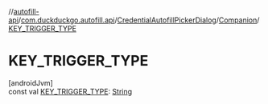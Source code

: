 //[autofill-api](../../../../index.md)/[com.duckduckgo.autofill.api](../../index.md)/[CredentialAutofillPickerDialog](../index.md)/[Companion](index.md)/[KEY_TRIGGER_TYPE](-k-e-y_-t-r-i-g-g-e-r_-t-y-p-e.md)

# KEY_TRIGGER_TYPE

[androidJvm]\
const val [KEY_TRIGGER_TYPE](-k-e-y_-t-r-i-g-g-e-r_-t-y-p-e.md): [String](https://kotlinlang.org/api/latest/jvm/stdlib/kotlin/-string/index.html)

